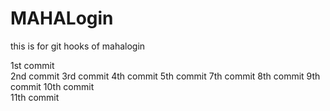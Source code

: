 # MAHALogin
this is for git hooks  of mahalogin

1st commit  
2nd commit
3rd commit
4th commit
5th commit
7th commit
8th commit
9th commit
10th commit       
11th commit
